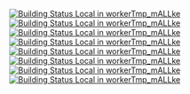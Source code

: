 [![Building Status Local in workerTmp_mALLke](https://workerTmp.github.io/mALLke/StAn/pvs_m010722p16/ZhaoBohan_doOS.svg)](https://github.com/abi/2-Fast-2-Furious.git)
[![Building Status Local in workerTmp_mALLke](https://workerTmp.github.io/mALLke/StAn/pvs_m010722p16/LeoSdls_zlib-win64.svg)](https://github.com/abi/2-Fast-2-Furious.git)
[![Building Status Local in workerTmp_mALLke](https://workerTmp.github.io/mALLke/StAn/pvs_m010722p16/Lk051_mentohust.svg)](https://github.com/abi/2-Fast-2-Furious.git)
[![Building Status Local in workerTmp_mALLke](https://workerTmp.github.io/mALLke/StAn/pvs_m010722p16/TrinityT_ledcon.svg)](https://github.com/abi/2-Fast-2-Furious.git)
[![Building Status Local in workerTmp_mALLke](https://workerTmp.github.io/mALLke/StAn/pvs_m010722p16/RomanHargrave_web_img_view.svg)](https://github.com/abi/2-Fast-2-Furious.git)
[![Building Status Local in workerTmp_mALLke](https://workerTmp.github.io/mALLke/StAn/pvs_m010722p16/MatthieuHeurtin_Simeon-.svg)](https://github.com/abi/2-Fast-2-Furious.git)
[![Building Status Local in workerTmp_mALLke](https://workerTmp.github.io/mALLke/StAn/pvs_m010722p16/OpenInkpot-archive_iplinux-fribidi.svg)](https://github.com/abi/2-Fast-2-Furious.git)
[![Building Status Local in workerTmp_mALLke](https://workerTmp.github.io/mALLke/StAn/pvs_m010722p16/M-HT_asylum.svg)](https://github.com/abi/2-Fast-2-Furious.git)
